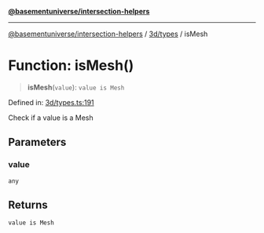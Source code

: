 [**@basementuniverse/intersection-helpers**](../../../README.md)

***

[@basementuniverse/intersection-helpers](../../../README.md) / [3d/types](../README.md) / isMesh

# Function: isMesh()

> **isMesh**(`value`): `value is Mesh`

Defined in: [3d/types.ts:191](https://github.com/basementuniverse/intersection-helpers/blob/f22d1cffe16ecb68b4b29b8331edc08e3635d16c/src/3d/types.ts#L191)

Check if a value is a Mesh

## Parameters

### value

`any`

## Returns

`value is Mesh`
